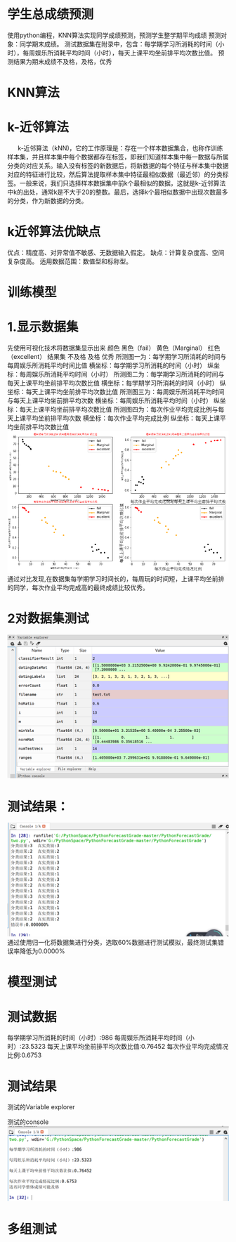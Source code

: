 #   学生总成绩预测
使用python编程，KNN算法实现同学成绩预测，预测学生整学期平均成绩
预测对象：同学期末成绩。
测试数据集在附录中，包含：每学期学习所消耗的时间（小时），每周娱乐所消耗平均时间（小时），每天上课平均坐前排平均次数比值。
预测结果为期末成绩不及格，及格，优秀
#  KNN算法
# k-近邻算法
      k-近邻算法（kNN)，它的工作原理是：存在一个样本数据集合，也称作训练样本集，并且样本集中每个数据都存在标签，即我们知道样本集中每一数据与所属分类的对应关系。输入没有标签的新数据后，将新数据的每个特征与样本集中数据对应的特征进行比较，然后算法提取样本集中特征最相似数据（最近邻）的分类标签。一般来说，我们只选择样本数据集中前k个最相似的数据，这就是k-近邻算法中k的出处，通常k是不大于20的整数。最后，选择k个最相似数据中出现次数最多的分类，作为新数据的分类。
# k近邻算法优缺点
优点：精度高、对异常值不敏感、无数据输入假定。
缺点：计算复杂度高、空间复杂度高。 适用数据范围：数值型和标称型。

#  训练模型
# 1.显示数据集
先使用可视化技术将数据集显示出来
颜色	黑色（fail）	黄色（Marginal）	红色（excellent）
结果集	不及格	及格	优秀
所测图一为：每学期学习所消耗的时间与每周娱乐所消耗平均时间比值
横坐标：每学期学习所消耗的时间（小时）
纵坐标：每周娱乐所消耗平均时间（小时）
所测图二为：每学期学习所消耗的时间与每天上课平均坐前排平均次数比值
横坐标：每学期学习所消耗的时间（小时）
纵坐标：每天上课平均坐前排平均次数比值
所测图三为：每周娱乐所消耗平均时间与每天上课平均坐前排平均次数
横坐标：每周娱乐所消耗平均时间（小时）
纵坐标：每天上课平均坐前排平均次数比值
所测图四为：每次作业平均完成比例与每天上课平均坐前排平均次数
横坐标：每次作业平均完成比例
纵坐标：每天上课平均坐前排平均次数比值
![image](https://github.com/Concealed0/PythonForecastGrade/blob/master/PythonForecastGrade/pythontwo/image/viewdata.png)
通过对比发现,在数据集每学期学习时间长的，每周玩的时间短，上课平均坐前排的同学，每次作业平均完成高的最终成绩比较优秀。

# 2对数据集测试
![image](https://github.com/Concealed0/PythonForecastGrade/blob/master/PythonForecastGrade/pythontwo/image/console-1.png)
# 测试结果：
![image](https://github.com/Concealed0/PythonForecastGrade/blob/master/PythonForecastGrade/pythontwo/image/console-2.png)
通过使用归一化将数据集进行分类，选取60%数据进行测试模拟，最终测试集错误率降低为0.0000%
#  模型测试

# 测试数据
每学期学习所消耗的时间（小时）:986
每周娱乐所消耗平均时间（小时）:23.5323
每天上课平均坐前排平均次数比值:0.76452
每次作业平均完成情况比例:0.6753
# 测试结果
测试的Variable explorer

测试的console
![image](https://github.com/Concealed0/PythonForecastGrade/blob/master/PythonForecastGrade/pythontwo/image/console-3.png)

# 多组测试

